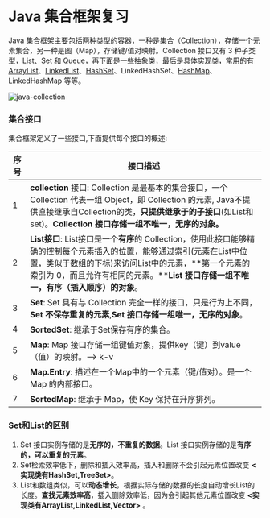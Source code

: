 #  Java 集合框架复习

Java 集合框架主要包括两种类型的容器，一种是集合（Collection），存储一个元素集合，另一种是图（Map），存储键/值对映射。Collection 接口又有 3 种子类型，List、Set 和 Queue，再下面是一些抽象类，最后是具体实现类，常用的有 [ArrayList](https://github.com/zycloud68/learningJava/blob/430c9891ff8e8935fa032ef4d8cc888124beb0c5/Collection/ArrayList.md)、[LinkedList](https://github.com/zycloud68/learningJava/blob/a0d851006b18fbc9dbd7f5c0883dfbac3d1122c4/Collection/Java%20LinkedList.md)、[HashSet](https://www.runoob.com/java/java-hashset.html)、LinkedHashSet、[HashMap](https://www.runoob.com/java/java-hashmap.html)、LinkedHashMap 等等。

![java-collection](https://github.com/zycloud68/learningJava/blob/45263091734cdb1587880eabc37287bf373453a6/Collection/Picture/java-collection.png)

###  集合接口

集合框架定义了一些接口,下面提供每个接口的概述:

| 序号 | 接口描述                                                     |
| ---- | ------------------------------------------------------------ |
| 1    | **collection** 接口:  Collection 是最基本的集合接口，一个 Collection 代表一组 Object，即 Collection 的元素, Java不提供直接继承自Collection的类，**只提供继承于的子接口**(如List和set)。**Collection 接口存储一组不唯一，无序的对象。** |
| 2    | **List接口**:  List接口是一个**有序**的 Collection，使用此接口能够精确的控制每个元素插入的位置，能够通过索引(元素在List中位置，类似于数组的下标)来访问List中的元素，**第一个元素的索引为 0，而且允许有相同的元素。****List 接口存储一组不唯一，有序（插入顺序）的对象**。 |
| 3    | **Set**:  Set 具有与 Collection 完全一样的接口，只是行为上不同，**Set 不保存重复的元素**,**Set 接口存储一组唯一，无序的对象**。 |
| 4    | **SortedSet**:  继承于Set保存有序的集合。                    |
| 5    | **Map**:  Map 接口存储一组键值对象，提供key（键）到value（值）的映射。--> k-v |
| 6    | **Map.Entry**: 描述在一个Map中的一个元素（键/值对）。是一个 Map 的内部接口。 |
| 7    | **SortedMap**:  继承于 Map，使 Key 保持在升序排列。          |

### Set和List的区别

1. Set 接口实例存储的是**无序的，不重复的数据**。List 接口实例存储的是**有序的，可以重复的元素**。
2. Set检索效率低下，删除和插入效率高，插入和删除不会引起元素位置改变 **<实现类有HashSet,TreeSet>**。
3. List和数组类似，可以**动态增长**，根据实际存储的数据的长度自动增长List的长度。**查找元素效率高**，插入删除效率低，因为会引起其他元素位置改变 **<实现类有ArrayList,LinkedList,Vector>** 。


